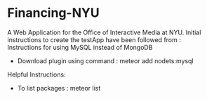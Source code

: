 # Financing-NYU
A Web Application for the Office of Interactive Media at NYU.
Initial instructions to create the testApp have been followed from :  
Instructions for using MySQL instead of MongoDB

- Download plugin using command : meteor add nodets:mysql





Helpful Instructions: 
- To list packages : meteor list 
